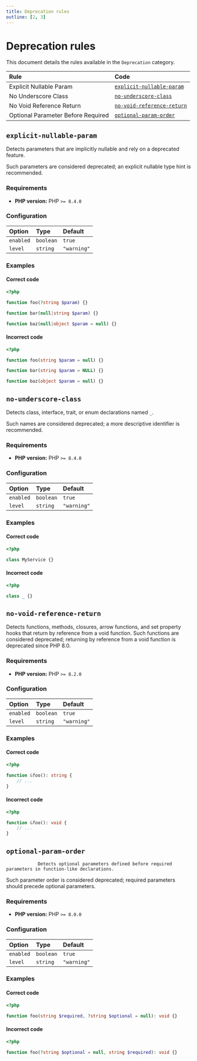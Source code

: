 ```yaml
---
title: Deprecation rules
outline: [2, 3]
---
```


# Deprecation rules

This document details the rules available in the `Deprecation` category.

| Rule | Code |
| :--- | :---------- |
| Explicit Nullable Param | [`explicit-nullable-param`](#explicit-nullable-param) |
| No Underscore Class | [`no-underscore-class`](#no-underscore-class) |
| No Void Reference Return | [`no-void-reference-return`](#no-void-reference-return) |
| Optional Parameter Before Required | [`optional-param-order`](#optional-param-order) |


## <a id="explicit-nullable-param"></a>`explicit-nullable-param`

Detects parameters that are implicitly nullable and rely on a deprecated feature.

Such parameters are considered deprecated; an explicit nullable type hint is recommended.


### Requirements

- **PHP version:** PHP `>= 8.4.0`

### Configuration

| Option | Type | Default |
| :--- | :--- | :--- |
| `enabled` | `boolean` | `true` |
| `level` | `string` | `"warning"` |

### Examples

#### Correct code

```php
<?php

function foo(?string $param) {}

function bar(null|string $param) {}

function baz(null|object $param = null) {}
```

#### Incorrect code

```php
<?php

function foo(string $param = null) {}

function bar(string $param = NULL) {}

function baz(object $param = null) {}
```


## <a id="no-underscore-class"></a>`no-underscore-class`

Detects class, interface, trait, or enum declarations named `_`.

Such names are considered deprecated; a more descriptive identifier is recommended.


### Requirements

- **PHP version:** PHP `>= 8.4.0`

### Configuration

| Option | Type | Default |
| :--- | :--- | :--- |
| `enabled` | `boolean` | `true` |
| `level` | `string` | `"warning"` |

### Examples

#### Correct code

```php
<?php

class MyService {}
```

#### Incorrect code

```php
<?php

class _ {}
```


## <a id="no-void-reference-return"></a>`no-void-reference-return`

Detects functions, methods, closures, arrow functions, and set property hooks that return by reference from a void function.
Such functions are considered deprecated; returning by reference from a void function is deprecated since PHP 8.0.


### Requirements

- **PHP version:** PHP `>= 8.2.0`

### Configuration

| Option | Type | Default |
| :--- | :--- | :--- |
| `enabled` | `boolean` | `true` |
| `level` | `string` | `"warning"` |

### Examples

#### Correct code

```php
<?php

function &foo(): string {
    // ...
}
```

#### Incorrect code

```php
<?php

function &foo(): void {
    // ...
}
```


## <a id="optional-param-order"></a>`optional-param-order`

                Detects optional parameters defined before required parameters in function-like declarations.
Such parameter order is considered deprecated; required parameters should precede optional parameters.


### Requirements

- **PHP version:** PHP `>= 8.0.0`

### Configuration

| Option | Type | Default |
| :--- | :--- | :--- |
| `enabled` | `boolean` | `true` |
| `level` | `string` | `"warning"` |

### Examples

#### Correct code

```php
<?php

function foo(string $required, ?string $optional = null): void {}
```

#### Incorrect code

```php
<?php

function foo(?string $optional = null, string $required): void {}
```

